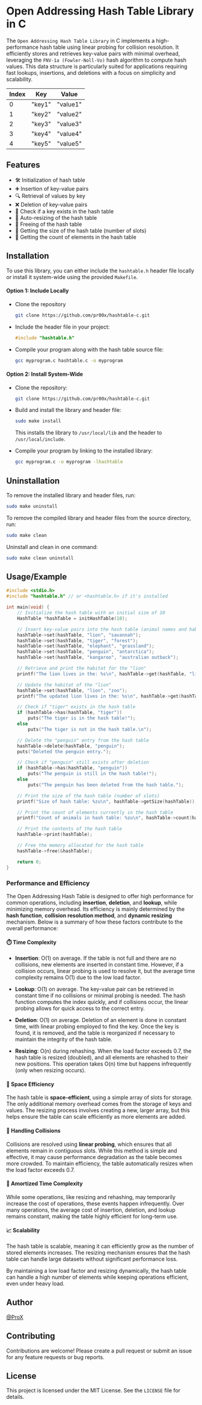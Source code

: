 # Open Addressing Hash Table Library in C

The `Open Addressing Hash Table Library` in C implements a high-performance hash table using linear probing for collision resolution. It efficiently stores and retrieves key-value pairs with minimal overhead, leveraging the `FNV-1a (Fowler-Noll-Vo)` hash algorithm to compute hash values. This data structure is particularly suited for applications requiring fast lookups, insertions, and deletions with a focus on simplicity and scalability.

| Index |     Key     |   Value   |
|-------|-------------|-----------|
|   0   |   "key1"    |  "value1" |
|   1   |   "key2"    |  "value2" |
|   2   |   "key3"    |  "value3" |
|   3   |   "key4"    |  "value4" |
|   4   |   "key5"    |  "value5" |

## Features

- 🛠️ Initialization of hash table  
- ➕ Insertion of key-value pairs  
- 🔍 Retrieval of values by key  
- ❌ Deletion of key-value pairs  
- 🔑 Check if a key exists in the hash table  
- 🔄 Auto-resizing of the hash table  
- 🧹 Freeing of the hash table  
- 📏 Getting the size of the hash table (number of slots)  
- 🔢 Getting the count of elements in the hash table

## Installation

To use this library, you can either include the `hashtable.h` header file locally or install it system-wide using the provided `Makefile`.

#### Option 1: Include Locally
- Clone the repository

    ```Bash
    git clone https://github.com/pr00x/hashtable-c.git
    ```

- Include the header file in your project:

    ```c
    #include "hashtable.h"
    ```

- Compile your program along with the hash table source file:

    ```Bash
    gcc myprogram.c hashtable.c -o myprogram
    ```

#### Option 2: Install System-Wide
- Clone the repository:

    ```Bash
    git clone https://github.com/pr00x/hashtable-c.git
    ```
- Build and install the library and header file:
    ```Bash
    sudo make install
    ```

    This installs the library to `/usr/local/lib` and the header to `/usr/local/include`.
- Compile your program by linking to the installed library:
    ```Bash
    gcc myprogram.c -o myprogram -lhashtable
    ```

## Uninstallation

To remove the installed library and header files, run:

```Bash
sudo make uninstall
```

To remove the compiled library and header files from the source directory, run:

```Bash
sudo make clean
```

Uninstall and clean in one command:

```Bash
sudo make clean uninstall
```

## Usage/Example

```c
#include <stdio.h>
#include "hashtable.h" // or <hashtable.h> if it's installed

int main(void) {
    // Initialize the hash table with an initial size of 10
    HashTable *hashTable = initHashTable(10);

    // Insert key-value pairs into the hash table (animal names and habitats)
    hashTable->set(hashTable, "lion", "savannah");
    hashTable->set(hashTable, "tiger", "forest");
    hashTable->set(hashTable, "elephant", "grassland");
    hashTable->set(hashTable, "penguin", "antarctica");
    hashTable->set(hashTable, "kangaroo", "australian outback");

    // Retrieve and print the habitat for the "lion"
    printf("The lion lives in the: %s\n", hashTable->get(hashTable, "lion"));

    // Update the habitat of the "lion"
    hashTable->set(hashTable, "lion", "zoo");
    printf("The updated lion lives in the: %s\n", hashTable->get(hashTable, "lion"));

    // Check if "tiger" exists in the hash table
    if (hashTable->has(hashTable, "tiger"))
        puts("The tiger is in the hash table!");
    else
        puts("The tiger is not in the hash table.\n");

    // Delete the "penguin" entry from the hash table
    hashTable->delete(hashTable, "penguin");
    puts("Deleted the penguin entry.");

    // Check if "penguin" still exists after deletion
    if (hashTable->has(hashTable, "penguin"))
        puts("The penguin is still in the hash table!");
    else
        puts("The penguin has been deleted from the hash table.");

    // Print the size of the hash table (number of slots)
    printf("Size of hash table: %zu\n", hashTable->getSize(hashTable));

    // Print the count of elements currently in the hash table
    printf("Count of animals in hash table: %zu\n", hashTable->count(hashTable));

    // Print the contents of the hash table
    hashTable->print(hashTable);

    // Free the memory allocated for the hash table
    hashTable->free(&hashTable);

    return 0;
}
```

### Performance and Efficiency

The Open Addressing Hash Table is designed to offer high performance for common operations, including **insertion**, **deletion**, and **lookup**, while minimizing memory overhead. Its efficiency is mainly determined by the **hash function**, **collision resolution method**, and **dynamic resizing** mechanism. Below is a summary of how these factors contribute to the overall performance:

#### ⏱️ Time Complexity

- **Insertion**: O(1) on average. If the table is not full and there are no collisions, new elements are inserted in constant time. However, if a collision occurs, linear probing is used to resolve it, but the average time complexity remains O(1) due to the low load factor.
  
- **Lookup**: O(1) on average. The key-value pair can be retrieved in constant time if no collisions or minimal probing is needed. The hash function computes the index quickly, and if collisions occur, the linear probing allows for quick access to the correct entry.
  
- **Deletion**: O(1) on average. Deletion of an element is done in constant time, with linear probing employed to find the key. Once the key is found, it is removed, and the table is reorganized if necessary to maintain the integrity of the hash table.

- **Resizing**: O(n) during rehashing. When the load factor exceeds 0.7, the hash table is resized (doubled), and all elements are rehashed to their new positions. This operation takes O(n) time but happens infrequently (only when resizing occurs).

#### 🧮 Space Efficiency

The hash table is **space-efficient**, using a simple array of slots for storage. The only additional memory overhead comes from the storage of keys and values. The resizing process involves creating a new, larger array, but this helps ensure the table can scale efficiently as more elements are added.

#### 🔀 Handling Collisions

Collisions are resolved using **linear probing**, which ensures that all elements remain in contiguous slots. While this method is simple and effective, it may cause performance degradation as the table becomes more crowded. To maintain efficiency, the table automatically resizes when the load factor exceeds 0.7.

#### 🔄 Amortized Time Complexity

While some operations, like resizing and rehashing, may temporarily increase the cost of operations, these events happen infrequently. Over many operations, the average cost of insertion, deletion, and lookup remains constant, making the table highly efficient for long-term use.

#### 📈 Scalability

The hash table is scalable, meaning it can efficiently grow as the number of stored elements increases. The resizing mechanism ensures that the hash table can handle large datasets without significant performance loss. 

By maintaining a low load factor and resizing dynamically, the hash table can handle a high number of elements while keeping operations efficient, even under heavy load.

## Author

[@ProX](https://www.github.com/pr00x)

## Contributing

Contributions are welcome! Please create a pull request or submit an issue for any feature requests or bug reports.

## License

This project is licensed under the MIT License. See the `LICENSE` file for details.
